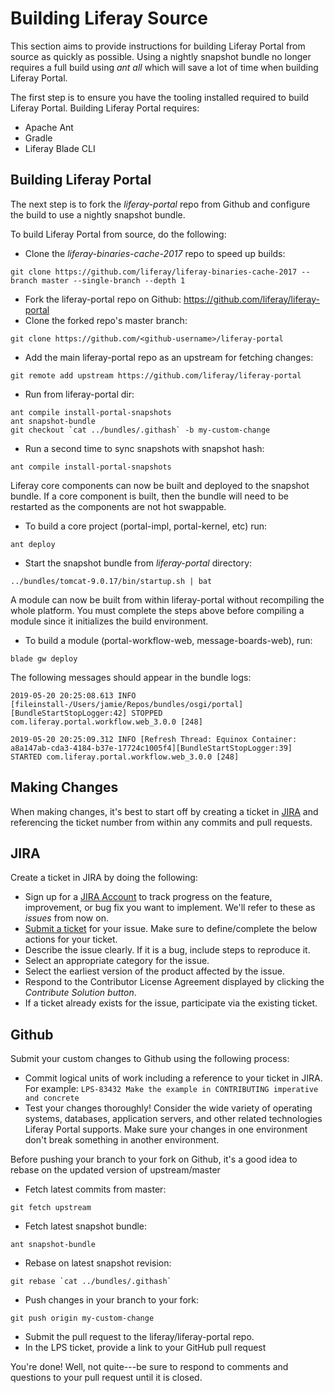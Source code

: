 # Building Liferay Source 

This section aims to provide instructions for building Liferay Portal from source as quickly as possible. Using a nightly snapshot bundle no longer requires a full build using *ant all* which will save a lot of time when building Liferay Portal.

The first step is to ensure you have the tooling installed required to build Liferay Portal. Building Liferay Portal requires:

* Apache Ant
* Gradle
* Liferay Blade CLI

## Building Liferay Portal

The next step is to fork the *liferay-portal* repo from Github and configure the build to use a nightly snapshot bundle.

To build Liferay Portal from source, do the following:

* Clone the *liferay-binaries-cache-2017* repo to speed up builds:

```
git clone https://github.com/liferay/liferay-binaries-cache-2017 --branch master --single-branch --depth 1
```

* Fork the liferay-portal repo on Github: https://github.com/liferay/liferay-portal
* Clone the forked repo's master branch:

```
git clone https://github.com/<github-username>/liferay-portal
```

* Add the main liferay-portal repo as an upstream for fetching changes:

```
git remote add upstream https://github.com/liferay/liferay-portal
```

* Run from liferay-portal dir:

```
ant compile install-portal-snapshots
ant snapshot-bundle
git checkout `cat ../bundles/.githash` -b my-custom-change
```

* Run a second time to sync snapshots with snapshot hash:

```
ant compile install-portal-snapshots
```

Liferay core components can now be built and deployed to the snapshot bundle.  If a core component is built, then the bundle will need to be restarted as the components are not hot swappable.

* To build a core project (portal-impl, portal-kernel, etc) run:

```
ant deploy
```

* Start the snapshot bundle from *liferay-portal* directory:

```
../bundles/tomcat-9.0.17/bin/startup.sh | bat
```

A module can now be built from within liferay-portal without recompiling the whole platform. You must complete the steps above before compiling a module since it initializes the build environment.

* To build a module (portal-workflow-web, message-boards-web), run:

```
blade gw deploy
```

The following messages should appear in the bundle logs:

```
2019-05-20 20:25:08.613 INFO [fileinstall-/Users/jamie/Repos/bundles/osgi/portal][BundleStartStopLogger:42] STOPPED com.liferay.portal.workflow.web_3.0.0 [248]
```

```
2019-05-20 20:25:09.312 INFO [Refresh Thread: Equinox Container: a8a147ab-cda3-4184-b37e-17724c1005f4][BundleStartStopLogger:39] STARTED com.liferay.portal.workflow.web_3.0.0 [248]
```

## Making Changes

When making changes, it's best to start off by creating a ticket in [JIRA](https://issues.liferay.com/secure/Dashboard.jspa) and referencing the ticket number from within any commits and pull requests.

## JIRA

Create a ticket in JIRA by doing the following:

* Sign up for a [JIRA Account](https://issues.liferay.com/secure/Dashboard.jspa) to track progress on the feature, improvement, or bug fix you want to implement. We'll refer to these as *issues* from now on.
* [Submit a ticket](https://issues.liferay.com/secure/Dashboard.jspa) for your issue. Make sure to define/complete the below actions for your ticket.
* Describe the issue clearly. If it is a bug, include steps to reproduce it.
* Select an appropriate category for the issue.
* Select the earliest version of the product affected by the issue.
* Respond to the Contributor License Agreement displayed by clicking the *Contribute Solution button*.
* If a ticket already exists for the issue, participate via the existing ticket.

## Github

Submit your custom changes to Github using the following process:

* Commit logical units of work including a reference to your ticket in JIRA. For example: `LPS-83432 Make the example in CONTRIBUTING imperative and concrete`
* Test your changes thoroughly! Consider the wide variety of operating systems, databases, application servers, and other related technologies Liferay Portal supports. Make sure your changes in one environment don't break something in another environment.

Before pushing your branch to your fork on Github, it's a good idea to rebase on the updated version of upstream/master

* Fetch latest commits from master:

```
git fetch upstream
```

* Fetch latest snapshot bundle:

```
ant snapshot-bundle
```

* Rebase on latest snapshot revision:

```
git rebase `cat ../bundles/.githash`
```

* Push changes in your branch to your fork:

```
git push origin my-custom-change
```

* Submit the pull request to the liferay/liferay-portal repo.
* In the LPS ticket, provide a link to your GitHub pull request
  
You're done! Well, not quite---be sure to respond to comments and questions to your pull request until it is closed.